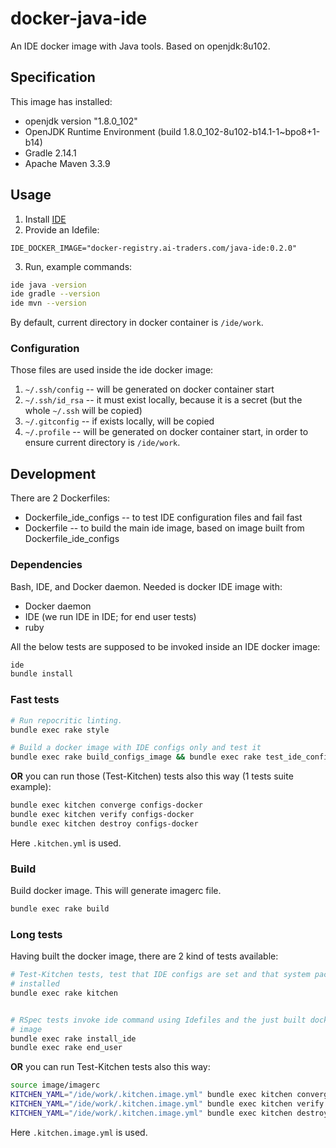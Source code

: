 # docker-java-ide

An IDE docker image with Java tools. Based on openjdk:8u102.

## Specification
This image has installed:
 * openjdk version "1.8.0_102"
 * OpenJDK Runtime Environment (build 1.8.0_102-8u102-b14.1-1~bpo8+1-b14)
 * Gradle 2.14.1
 * Apache Maven 3.3.9

## Usage
1. Install [IDE](https://github.com/ai-traders/ide)
2. Provide an Idefile:
```
IDE_DOCKER_IMAGE="docker-registry.ai-traders.com/java-ide:0.2.0"
```
3. Run, example commands:
```bash
ide java -version
ide gradle --version
ide mvn --version
```

By default, current directory in docker container is `/ide/work`.


### Configuration
Those files are used inside the ide docker image:

1. `~/.ssh/config` -- will be generated on docker container start
2. `~/.ssh/id_rsa` -- it must exist locally, because it is a secret
 (but the whole `~/.ssh` will be copied)
2. `~/.gitconfig` -- if exists locally, will be copied
3. `~/.profile` -- will be generated on docker container start, in
   order to ensure current directory is `/ide/work`.

## Development
There are 2 Dockerfiles:
  * Dockerfile_ide_configs -- to test IDE configuration files and fail fast
  * Dockerfile -- to build the main ide image, based on image built from
   Dockerfile_ide_configs

### Dependencies
Bash, IDE, and Docker daemon. Needed is docker IDE image with:
  * Docker daemon
  * IDE (we run IDE in IDE; for end user tests)
  * ruby

All the below tests are supposed to be invoked inside an IDE docker image:
```bash
ide
bundle install
```

### Fast tests
```bash
# Run repocritic linting.
bundle exec rake style

# Build a docker image with IDE configs only and test it
bundle exec rake build_configs_image && bundle exec rake test_ide_configs
```

**OR** you can run those (Test-Kitchen) tests also this way (1 tests suite example):
```bash
bundle exec kitchen converge configs-docker
bundle exec kitchen verify configs-docker
bundle exec kitchen destroy configs-docker
```

Here `.kitchen.yml` is used.


### Build
Build docker image. This will generate imagerc file.

```bash
bundle exec rake build
```

### Long tests
Having built the docker image, there are 2 kind of tests available:

```bash
# Test-Kitchen tests, test that IDE configs are set and that system packages are
# installed
bundle exec rake kitchen


# RSpec tests invoke ide command using Idefiles and the just built docker
# image
bundle exec rake install_ide
bundle exec rake end_user
```

**OR** you can run Test-Kitchen tests also this way:
```bash
source image/imagerc
KITCHEN_YAML="/ide/work/.kitchen.image.yml" bundle exec kitchen converge configs
KITCHEN_YAML="/ide/work/.kitchen.image.yml" bundle exec kitchen verify configs
KITCHEN_YAML="/ide/work/.kitchen.image.yml" bundle exec kitchen destroy configs
```

Here `.kitchen.image.yml` is used.
